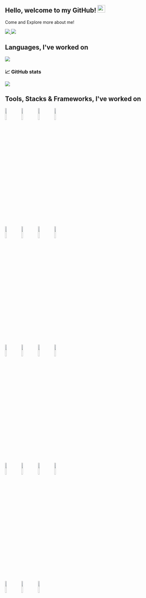 ## Hello, welcome to my GitHub! <img src="https://raw.githubusercontent.com/zluvsand/zluvsand/master/wave.gif" height="25px" width="25px">

Come and Explore more about me!


<a href="https://www.linkedin.com/in/shahzadi-jaweria-347a0a1a6/">
    <img src="https://img.shields.io/badge/LINKEDIN-12100E?logo=linkedin&color=282A36&logoColor=white" />
</a>
<a href="https://github.com/shahzadijaweria/">
    <img src="https://img.shields.io/badge/WEBSITE-12100E?logo=html5&color=fe6e95&logoColor=white" />
</a>




## Languages, I've worked on

<img src="https://github-readme-stats.vercel.app/api/top-langs?username=shahzadijaweria&layout=compact"/>




### 📈 GitHub stats
<p><img src="https://github-readme-streak-stats.herokuapp.com/?user=shahzadijaweria&theme=dracula"/></p>




## Tools, Stacks & Frameworks, I've worked on

<code><img width="10%" src="https://www.vectorlogo.zone/logos/python/python-ar21.svg"></code>
<code><img width="10%" src="https://www.vectorlogo.zone/logos/java/java-ar21.svg"></code>
<code><img width="10%" src="https://www.vectorlogo.zone/logos/w3_html5/w3_html5-ar21.svg"></code>
<code><img width="10%" src="https://www.vectorlogo.zone/logos/w3_css/w3_css-ar21.svg"></code>
<br />
<code><img width="10%" src="https://www.vectorlogo.zone/logos/reactjs/reactjs-ar21.svg"></code>
<code><img width="10%" src="https://www.vectorlogo.zone/logos/git-scm/git-scm-ar21.svg"></code>
<code><img width="10%" src="https://www.vectorlogo.zone/logos/github/github-ar21.svg"></code>
<code><img width="10%" src="https://cdn.jsdelivr.net/gh/devicons/devicon/icons/angularjs/angularjs-original-wordmark.svg" /></code>
<br />
<code><img width="10%" src="https://cdn.jsdelivr.net/gh/devicons/devicon/icons/bitbucket/bitbucket-original-wordmark.svg" /></code>
<code><img width="10%" src="https://cdn.jsdelivr.net/gh/devicons/devicon/icons/cplusplus/cplusplus-plain.svg" /></code>
<code><img width="10%" src="https://cdn.jsdelivr.net/gh/devicons/devicon/icons/javascript/javascript-original.svg" /></code>
<code><img width="10%" src="https://cdn.jsdelivr.net/gh/devicons/devicon/icons/linux/linux-original.svg" /></code>
<br />
<code><img width="10%" src="https://cdn.jsdelivr.net/gh/devicons/devicon/icons/mongodb/mongodb-original-wordmark.svg" /></code>
<code><img width="10%" src="https://cdn.jsdelivr.net/gh/devicons/devicon/icons/nodejs/nodejs-original-wordmark.svg" /></code>
<code><img width="10%" src="https://cdn.jsdelivr.net/gh/devicons/devicon/icons/postgresql/postgresql-original-wordmark.svg" /></code>
<code><img width="10%" src="https://cdn.jsdelivr.net/gh/devicons/devicon/icons/pycharm/pycharm-original-wordmark.svg" /></code>
<br />
<code><img width="10%" src="https://cdn.jsdelivr.net/gh/devicons/devicon/icons/sequelize/sequelize-original-wordmark.svg" /></code>
<code><img width="10%" src="https://cdn.jsdelivr.net/gh/devicons/devicon/icons/typescript/typescript-original.svg" /></code>
<code><img width="10%" src="https://cdn.jsdelivr.net/gh/devicons/devicon/icons/wordpress/wordpress-original.svg" /></code>
